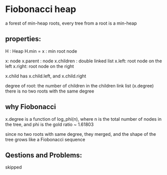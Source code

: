 # Fiobonacci heap

a forest of min-heap roots, every tree from a root is a min-heap

## properties:
H : Heap
H.min = x : min root node

x: node
x.parent : node
x.children : double linked list
x.left: root node on the left
x.right: root node on the right


x.child has x.child.left, and x.child.right

degree of root: the number of children in the children link list (x.degree)
there is no two roots with the same degree

## why Fiobonacci

x.degree is a function of log_phi(n), where n is the total number of nodes in the tree,
and phi is the gold ratio ~ 1.61803

since no two roots with same degree, they merged, and the shape of the tree grows like
a Fiobonacci sequence

## Qestions and Problems:
skipped
